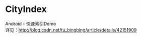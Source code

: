 CityIndex
=========

Android - 快速索引Demo<br/>
详见：http://blog.csdn.net/tu_bingbing/article/details/42151909

